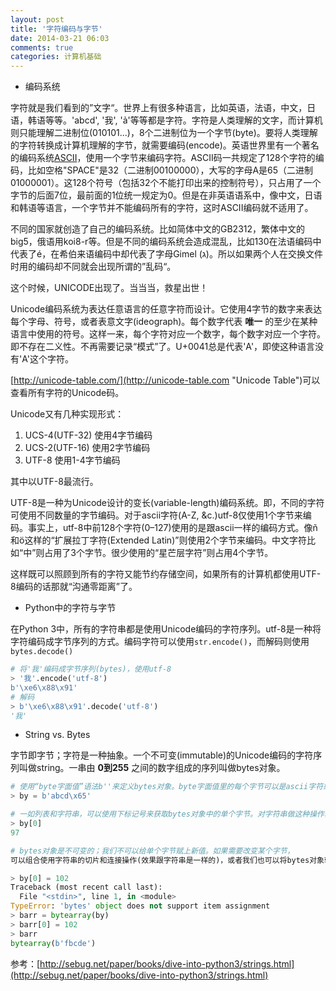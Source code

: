 ```yaml
---
layout: post
title: '字符编码与字节'
date: 2014-03-21 06:03
comments: true
categories: 计算机基础
---
```

* 编码系统

字符就是我们看到的”文字“。世界上有很多种语言，比如英语，法语，中文，日语，韩语等等。'abcd',  '我', '&#7843;'等等都是字符。字符是人类理解的文字，而计算机则只能理解二进制位(010101...)，8个二进制位为一个字节(byte)。要将人类理解的字符转换成计算机理解的字节，就需要编码(encode)。英语世界里有一个著名的编码系统[ASCII](http://zh.wikipedia.org/wiki/ASCII "美国信息交换标准代码")，使用一个字节来编码字符。ASCII码一共规定了128个字符的编码，比如空格"SPACE"是32（二进制00100000），大写的字母A是65（二进制01000001）。这128个符号（包括32个不能打印出来的控制符号），只占用了一个字节的后面7位，最前面的1位统一规定为0。但是在非英语语系中，像中文，日语和韩语等语言，一个字节并不能编码所有的字符，这时ASCII编码就不适用了。

不同的国家就创造了自己的编码系统。比如简体中文的GB2312，繁体中文的big5，俄语用koi8-r等。但是不同的编码系统会造成混乱，比如130在法语编码中代表了é，在希伯来语编码中却代表了字母Gimel (ג)。所以如果两个人在交换文件时用的编码却不同就会出现所谓的”乱码“。

这个时候，UNICODE出现了。当当当，救星出世！

Unicode编码系统为表达任意语言的任意字符而设计。它使用4字节的数字来表达每个字母、符号，或者表意文字(ideograph)。每个数字代表 **唯一** 的至少在某种语言中使用的符号。这样一来，每个字符对应一个数字，每个数字对应一个字符。即不存在二义性。不再需要记录“模式”了。U+0041总是代表'A'，即使这种语言没有'A'这个字符。

[http://unicode-table.com/](http://unicode-table.com "Unicode Table")可以查看所有字符的Unicode码。

Unicode又有几种实现形式：

1. UCS-4(UTF-32) 使用4字节编码
2. UCS-2(UTF-16) 使用2字节编码
3. UTF-8 使用1-4字节编码

其中以UTF-8最流行。

UTF-8是一种为Unicode设计的变长(variable-length)编码系统。即，不同的字符可使用不同数量的字节编码。对于ascii字符(A-Z, &c.)utf-8仅使用1个字节来编码。事实上，utf-8中前128个字符(0–127)使用的是跟ascii一样的编码方式。像ñ和ö这样的“扩展拉丁字符(Extended Latin)”则使用2个字节来编码。中文字符比如“中”则占用了3个字节。很少使用的“星芒层字符”则占用4个字节。

这样既可以照顾到所有的字符又能节约存储空间，如果所有的计算机都使用UTF-8编码的话那就“沟通零距离”了。

* Python中的字符与字节

在Python 3中，所有的字符串都是使用Unicode编码的字符序列。utf-8是一种将字符编码成字节序列的方式。编码字符可以使用`str.encode()`，而解码则使用`bytes.decode()`

```python
# 将'我'编码成字节序列(bytes)，使用utf-8
> '我'.encode('utf-8')
b'\xe6\x88\x91'
# 解码
> b'\xe6\x88\x91'.decode('utf-8')
'我'
```

* String vs. Bytes

字节即字节；字符是一种抽象。一个不可变(immutable)的Unicode编码的字符序列叫做string。一串由 **0到255** 之间的数字组成的序列叫做bytes对象。

```python
# 使用“byte字面值”语法b''来定义bytes对象。byte字面值里的每个字节可以是ascii字符或者是从\x00到\xff编码了的16进制数。
> by = b'abcd\x65'

# 一如列表和字符串，可以使用下标记号来获取bytes对象中的单个字节。对字符串做这种操作获得的元素仍为字符串，而对bytes对象做这种操作的返回值则为整数。确切地说，是0–255之间的整数。
> by[0] 
97

# bytes对象是不可变的；我们不可以给单个字节赋上新值。如果需要改变某个字节，
可以组合使用字符串的切片和连接操作(效果跟字符串是一样的)，或者我们也可以将bytes对象转换为bytearray对象。

> by[0] = 102   
Traceback (most recent call last):
  File "<stdin>", line 1, in <module>
TypeError: 'bytes' object does not support item assignment
> barr = bytearray(by)
> barr[0] = 102 
> barr
bytearray(b'fbcde')
```


参考：[http://sebug.net/paper/books/dive-into-python3/strings.html](http://sebug.net/paper/books/dive-into-python3/strings.html)